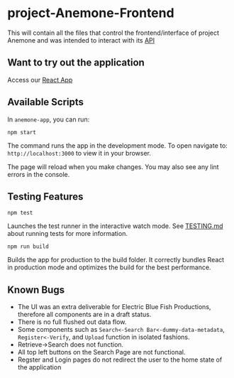 # project-Anemone-Frontend
This will contain all the files that control the frontend/interface of project Anemone and was intended to interact with its [API](https://anemone.avalonbloom.com/api)

## Want to try out the application
Access our [React App](https://anemone.avalonbloom.com/)


## Available Scripts
In `anemone-app`, you can run:
```
npm start
``` 
The command runs the app in the development mode.
To open navigate to: `http://localhost:3000` to view it in your browser.

The page will reload when you make changes.
You may also see any lint errors in the console.

## Testing Features
```
npm test
```
Launches the test runner in the interactive watch mode.
See [TESTING.md]() about running tests for more information.

```
npm run build
```
Builds the app for production to the build folder.
It correctly bundles React in production mode and optimizes the build for the best performance.

## Known Bugs
- The UI was an extra deliverable for Electric Blue Fish Productions, therefore all components are in a draft status. 
- There is no full flushed out data flow.
- Some components such as `Search<-Search Bar<-dummy-data-metadata`, `Register<-Verify`, and `Upload` function in isolated fashions.
- Retrieve->Search does not function.
- All top left buttons on the Search Page are not functional.
- Regster and Login pages do not redirect the user to the home state of the application
